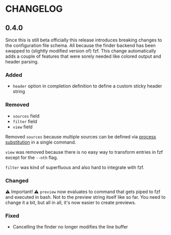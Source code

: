 # CHANGELOG

## 0.4.0

Since this is still beta officially this release introduces breaking changes to
the configuration file schema.  All because the finder backend has been swapped
to (slightly modified version of) fzf.  This change automatically adds a couple
of features that were sorely needed like colored output and header parsing.

### Added

- `header` option in completion definition to define a custom sticky header string

### Removed

- `sources` field
- `filter` field
- `view` field

Removed `sources` because multiple sources can  be defined via [process
substitution](https://tldp.org/LDP/abs/html/process-sub.html) in a single
command.

`view` was removed because there is no easy way to transform entries in fzf except for the
`--nth` flag.

`filter` was kind of superfluous and also hard to integrate with fzf.

### Changed

⚠️ Important! ⚠️
`preview` now evaluates to command that gets piped to fzf and executed in
bash. Not to the preview string itself like so far. You need to change it a
bit, but all in all, it's now easier to create previews.

### Fixed

- Cancelling the finder no longer modifies the line buffer
